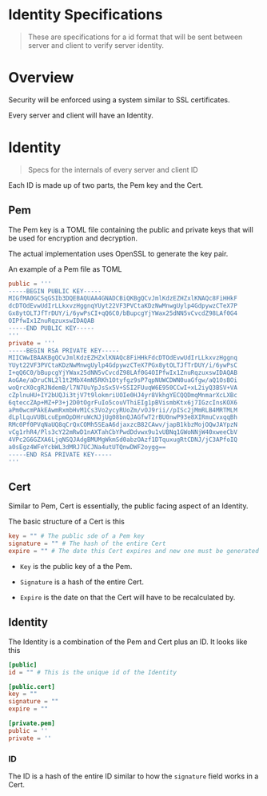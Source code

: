 # Identity Specifications

> These are specifications for a id format that will be sent between server and client to verify server identity.

# Overview

Security will be enforced using a system similar to SSL certificates.

Every server and client will have an Identity.

# Identity

> Specs for the internals of every server and client ID

Each ID is made up of two parts, the Pem key and the Cert.

## Pem

The Pem key is a TOML file containing the public and private keys that will be used for encryption and decryption. 

The actual implementation uses OpenSSL to generate the key pair.

An example of a Pem file as TOML

```toml
public = '''
-----BEGIN PUBLIC KEY-----
MIGfMA0GCSqGSIb3DQEBAQUAA4GNADCBiQKBgQCvJmlKdzEZHZxlKNAQc8FiHHkF
dcDTOdEvwUdIrLLkxvzHggnqYUyt22VF3PVCtaKDzNwMnwgUylp4GdpywzCTeX7P
Gx8ytOLTJfTrDUY/i/6ywPsCI+qQ6C0/bBupcgYjYWax25dNN5vCvcdZ98LAf0G4
OIPfwIx1ZnuRqzuxswIDAQAB
-----END PUBLIC KEY-----
'''
private = '''
-----BEGIN RSA PRIVATE KEY-----
MIICWwIBAAKBgQCvJmlKdzEZHZxlKNAQc8FiHHkFdcDTOdEvwUdIrLLkxvzHggnq
YUyt22VF3PVCtaKDzNwMnwgUylp4GdpywzCTeX7PGx8ytOLTJfTrDUY/i/6ywPsC
I+qQ6C0/bBupcgYjYWax25dNN5vCvcdZ98LAf0G4OIPfwIx1ZnuRqzuxswIDAQAB
AoGAe/aDruCNL2l1t2MbX4mN5RKh1Otyfgz9sP7qpNUWCDWN0uaGfgw/aQ1OsBOi
woQrcX0cgRJNdemB/l7N7UuYpJsSx5V+SSI2FUuqW6E950CCwI+xL2iyQ3BSV+VA
cZplnuHU+IY2bUQJi3tjV7t9lokmriUOIe0HJ4yr8VkhgYECQQDmqMnmarXcLXBc
6qteccZAp+MZ+P3+j2D0tOgrFuIo5couVThiEIg1pBVismbKtx6j7IGzcInsKOX6
aPm0wcmPAkEAwmRxmbHvM1Cs3Vo2ycyRUoZm/vOJ9rii//pISc2jMmRLB4MRTMLM
dLplLquVUBLcuEpmOpDHruWcNJjUg08bnQJAGfwT2rBU0nwP93e8XIRmuCvxqqBh
RMc0Pf0PVqNaUQ8qCrQxCOMh5SEaA6djaxzcB82CAwv/japB1kbzMojOQwJAYpzN
vCg1rhR4/Pls3cY22mRwD1nAXTahCbYPwdDdvwx9u1vUBNq1GWoNNjW40xweeCbV
4VPc2G6GZXA6LjqNSQJAdgBMUMgWkmSd0abzOAzf1DTquxugRtCDNJ/jC3APfoIQ
a0sEgz4WFeYcbWL3dMRJ7UCJNa4utUTQnwDWF2oygg==
-----END RSA PRIVATE KEY-----
'''
```

## Cert

Similar to Pem, Cert is essentially, the public facing aspect of an Identity.

The basic structure of a Cert is this

```toml
key = "" # The public sde of a Pem key
signature = "" # The hash of the entire Cert
expire = "" # The date this Cert expires and new one must be generated for the client
```

- `Key` is the public key of a the Pem.

- `Signature` is a hash of the entire Cert.

- `Expire` is the date on that the Cert will have to be recalculated by.

## Identity

The Identity is a combination of the Pem and Cert plus an ID. It looks like this

```toml
[public]
id = "" # This is the unique id of the Identity

[public.cert]
key = ""
signature = ""
expire = ""

[private.pem]
public = ''
private = ''
```

### ID

The ID is a hash of the entire ID similar to how the `signature` field works in a Cert.
